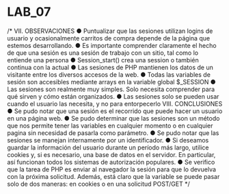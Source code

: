 # LAB_07
/*
VII.	OBSERVACIONES
●	Puntualizar que las sesiones utilizan logins de usuario y ocasionalmente carritos de compra depende de la página que estemos desarrollando.
●	Es importante comprender claramente el hecho de que una sesión es una sesión de trabajo con un sitio, tal como lo entiende una persona
●	Session_start() crea una session o también continua con la actual
●	Las sesiones de PHP mantienen los datos de un visitante entre los diversos accesos de la web.
●	Todas las variables de sesión son accesibles mediante arrays en la variable global $_SESSION
●	Las sesiones son realmente muy simples. Solo necesita comprender para qué sirven y cómo están organizados.
●	Las sesiones solo se pueden usar cuando el usuario las necesita, y no para entorpecerlo
VIII.	CONCLUSIONES
●	Se pudo notar que una sesión es el recorrido que puede hacer un usuario en una página web.
●	Se pudo determinar que las sesiones son un método que nos permite tener las variables en cualquier momento o en cualquier pagina sin necesidad de pasarla como parámetro.
●	Se pudo notar que las sesiones se manejan internamente por un identificador.
●	Si deseamos guardar la información del usuario durante un período más largo, utilice cookies y, si es necesario, una base de datos en el servidor. En particular, así funcionan todos los sistemas de autorización populares.
●	Se verifico que la tarea de PHP es enviar al navegador la sesión para que lo devuelva con la próxima solicitud. Además, está claro que la variable se puede pasar solo de dos maneras: en cookies o en una solicitud POST/GET
*/
